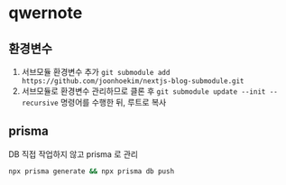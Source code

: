 # qwernote

## 환경변수

1. 서브모듈 환경변수 추가 `git submodule add https://github.com/joonhoekim/nextjs-blog-submodule.git`
2. 서브모듈로 환경변수 관리하므로 클론 후 `git submodule update --init --recursive` 명령어를 수행한 뒤, 루트로 복사

## prisma

DB 직접 작업하지 않고 prisma 로 관리

```bash
npx prisma generate && npx prisma db push
```
